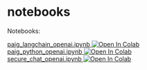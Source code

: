 # notebooks
Notebooks:

<a target="_blank" href="https://colab.research.google.com/github/privacera/notebooks/blob/main/paig_langchain_openai.ipynb">
  paig_langchain_openai.ipynb
  <img src="https://colab.research.google.com/assets/colab-badge.svg" alt="Open In Colab"/>
</a>

</br>

<a target="_blank" href="https://colab.research.google.com/github/privacera/notebooks/blob/main/paig_python_openai.ipynb">
  paig_python_openai.ipynb
  <img src="https://colab.research.google.com/assets/colab-badge.svg" alt="Open In Colab"/>
</a>

</br>

<a target="_blank" href="https://colab.research.google.com/github/privacera/notebooks/blob/main/secure_chat_openai.ipynb">
  secure_chat_openai.ipynb
  <img src="https://colab.research.google.com/assets/colab-badge.svg" alt="Open In Colab"/>
</a>
